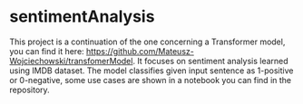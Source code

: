# sentimentAnalysis
This project is a continuation of the one concerning a Transformer model, you can find it here: https://github.com/Mateusz-Wojciechowski/transfomerModel.
It focuses on sentiment analysis learned using IMDB dataset.
The model classifies given input sentence as 1-positive or 0-negative, some use cases are shown in a notebook you can find in the repository.
